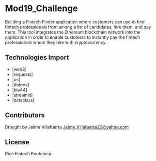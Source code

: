 # Mod19_Challenge

Building a Fintech Finder application where customers can use to find fintech professionals from among a list of candidates, hire them, and pay them. This tool integrates the Ethereum blockchain network into the application in order to enable customers to instantly pay the fintech professionals whom they hire with cryptocurrency.

## Technologies Import

* [web3]
* [requests]  
* [os] 
* [dotenv]
* [bip44]
* [streamlit]  
* [dataclass] 
 
## Contributors

Brought by Jaime Villafuerte 
Jaime_Villafuerte20@yahoo.com

## License

Rice Fintech Bootcamp
